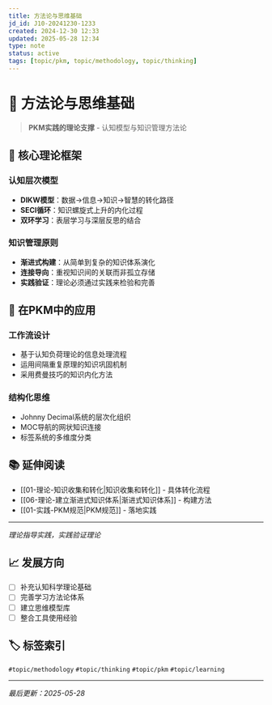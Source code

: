 ```yaml
---
title: 方法论与思维基础
jd_id: J10-20241230-1233
created: 2024-12-30 12:33
updated: 2025-05-28 12:34
type: note
status: active
tags: [topic/pkm, topic/methodology, topic/thinking]
---
```


# 🧠 方法论与思维基础

> **PKM实践的理论支撑** - 认知模型与知识管理方法论

## 🎯 核心理论框架

### 认知层次模型
- **DIKW模型**：数据→信息→知识→智慧的转化路径
- **SECI循环**：知识螺旋式上升的内化过程
- **双环学习**：表层学习与深层反思的结合

### 知识管理原则
- **渐进式构建**：从简单到复杂的知识体系演化
- **连接导向**：重视知识间的关联而非孤立存储  
- **实践验证**：理论必须通过实践来检验和完善

## 🔗 在PKM中的应用

### 工作流设计
- 基于认知负荷理论的信息处理流程
- 运用间隔重复原理的知识巩固机制
- 采用费曼技巧的知识内化方法

### 结构化思维
- Johnny Decimal系统的层次化组织
- MOC导航的网状知识连接
- 标签系统的多维度分类

## 📚 延伸阅读

- [[01-理论-知识收集和转化|知识收集和转化]] - 具体转化流程
- [[06-理论-建立渐进式知识体系|渐进式知识体系]] - 构建方法
- [[01-实践-PKM规范|PKM规范]] - 落地实践

---
*理论指导实践，实践验证理论*

## 📈 发展方向

- [ ] 补充认知科学理论基础
- [ ] 完善学习方法论体系
- [ ] 建立思维模型库
- [ ] 整合工具使用经验

## 🏷️ 标签索引

`#topic/methodology` `#topic/thinking` `#topic/pkm` `#topic/learning`

---
*最后更新：2025-05-28* 